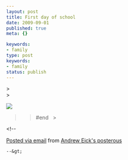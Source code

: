 ```yaml
---
layout: post
title: First day of school
date: 2009-09-01
published: true
meta: {}

keywords:
- family
type: post
keywords:
- family
status: publish
---
```

&gt; <br />&gt;

[![](http://media.eick.us/2011/05/photo2.jpg.scaled.5002.jpg)](http://posterous.com/getfile/files.posterous.com/andreweick/arFGEDqWta6uZ8v6VqoXIMixFAxV48FBdQv3yRydMxBluIzMz42Mx5DFETol/photo.jpg)



> > #end   >

&lt;!--

  [Posted via email](http://posterous.com)   from [Andrew Eick's posterous](http://posterous.andyeick.com/first-day-of-school-71)

    --&gt;
